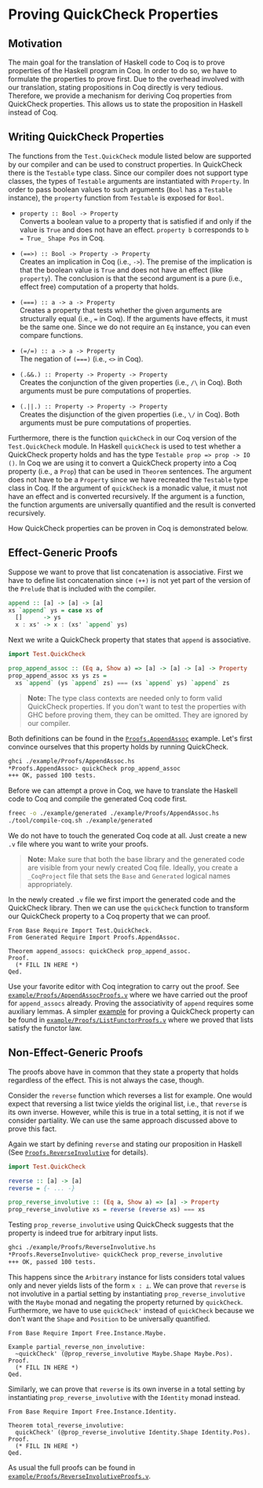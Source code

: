 # Proving QuickCheck Properties

## Motivation

The main goal for the translation of Haskell code to Coq is to prove properties of the Haskell program in Coq.
In order to do so, we have to formulate the properties to prove first.
Due to the overhead involved with our translation, stating propositions in Coq directly is very tedious.
Therefore, we provide a mechanism for deriving Coq properties from QuickCheck properties.
This allows us to state the proposition in Haskell instead of Coq.

## Writing QuickCheck Properties

The functions from the `Test.QuickCheck` module listed below are supported by our compiler and can be used to construct properties.
In QuickCheck there is the `Testable` type class.
Since our compiler does not support type classes, the types of `Testable` arguments are instantiated with `Property`.
In order to pass boolean values to such arguments (`Bool` has a `Testable` instance), the `property` function from `Testable` is exposed for `Bool`.

 - `property :: Bool -> Property`  
   Converts a boolean value to a property that is satisfied if and only if the value is `True` and does not have an effect.
   `property b` corresponds to `b = True_ Shape Pos` in Coq.

 - `(==>) :: Bool -> Property -> Property`  
   Creates an implication in Coq (i.e., `->`).
   The premise of the implication is that the boolean value is `True` and does not have an effect (like `property`).
   The conclusion is that the second argument is a pure (i.e., effect free) computation of a property that holds.

 - `(===) :: a -> a -> Property`  
   Creates a property that tests whether the given arguments are structurally equal (i.e., `=` in Coq).
   If the arguments have effects, it must be the same one.
   Since we do not require an `Eq` instance, you can even compare functions.

 - `(=/=) :: a -> a -> Property`  
   The negation of `(===)` (i.e., `<>` in Coq).

 - `(.&&.) :: Property -> Property -> Property`  
   Creates the conjunction of the given properties (i.e., `/\` in Coq).
   Both arguments must be pure computations of properties.

 - `(.||.) :: Property -> Property -> Property`  
   Creates the disjunction of the given properties (i.e., `\/` in Coq).
   Both arguments must be pure computations of properties.

Furthermore, there is the function `quickCheck` in our Coq version of the `Test.QuickCheck` module.
In Haskell `quickCheck` is used to test whether a QuickCheck property holds and has the type
`Testable prop => prop -> IO ()`.
In Coq we are using it to convert a QuickCheck property into a Coq property (i.e., a `Prop`) that can be used in `Theorem` sentences.
The argument does not have to be a `Property` since we have recreated the `Testable` type class in Coq.
If the argument of `quickCheck` is a monadic value, it must not have an effect and is converted recursively.
If the argument is a function, the function arguments are universally quantified and the result is converted recursively.

How QuickCheck properties can be proven in Coq is demonstrated below.

## Effect-Generic Proofs

Suppose we want to prove that list concatenation is associative.
First we have to define list concatenation since `(++)` is not yet part of the version of the `Prelude` that is included with the compiler.

```haskell
append :: [a] -> [a] -> [a]
xs `append` ys = case xs of
  []      -> ys
  x : xs' -> x : (xs' `append` ys)
```

Next we write a QuickCheck property that states that `append` is associative.

```haskell
import Test.QuickCheck

prop_append_assoc :: (Eq a, Show a) => [a] -> [a] -> [a] -> Property
prop_append_assoc xs ys zs =
  xs `append` (ys `append` zs) === (xs `append` ys) `append` zs
```

> **Note:** The type class contexts are needed only to form valid  QuickCheck properties.
> If you don't want to test the properties with GHC before proving them, they can be omitted.
> They are ignored by our compiler.

Both definitions can be found in the [`Proofs.AppendAssoc`][`example/Proofs/AppendAssoc.hs`] example.
Let's first convince ourselves that this property holds by running QuickCheck.

```bash
ghci ./example/Proofs/AppendAssoc.hs
*Proofs.AppendAssoc> quickCheck prop_append_assoc
+++ OK, passed 100 tests.
```

Before we can attempt a prove in Coq, we have to translate the Haskell code to Coq and compile the generated Coq code first.

```bash
freec -o ./example/generated ./example/Proofs/AppendAssoc.hs
./tool/compile-coq.sh ./example/generated
```

We do not have to touch the generated Coq code at all.
Just create a new `.v` file where you want to write your proofs.

> **Note:** Make sure that both the base library and the generated code are visible from your newly created Coq file.
> Ideally, you create a `_CoqProject` file that sets the `Base` and `Generated` logical names appropriately.

In the newly created `.v` file we first import the generated code and the QuickCheck library.
Then we can use the `quickCheck` function to transform our QuickCheck property to a Coq property that we can proof.

```coq
From Base Require Import Test.QuickCheck.
From Generated Require Import Proofs.AppendAssoc.

Theorem append_assocs: quickCheck prop_append_assoc.
Proof.
  (* FILL IN HERE *)
Qed.
```

Use your favorite editor with Coq integration to carry out the proof.
See [`example/Proofs/AppendAssocProofs.v`][] where we have carried out the proof for `append_assocs` already.
Proving the associativity of `append` requires some auxiliary lemmas.
A simpler [example][`example/Proofs/ListFunctor.hs`] for proving a QuickCheck property can be found in [`example/Proofs/ListFunctorProofs.v`][] where we proved that lists satisfy the functor law.

## Non-Effect-Generic Proofs

The proofs above have in common that they state a property that holds regardless of the effect.
This is not always the case, though.

Consider the `reverse` function which reverses a list for example.
One would expect that reversing a list twice yields the original list, i.e., that `reverse` is its own inverse.
However, while this is true in a total setting, it is not if we consider partiality.
We can use the same approach discussed above to prove this fact.

Again we start by defining `reverse` and stating our proposition in Haskell (See [`Proofs.ReverseInvolutive`][`example/Proofs/ReverseInvolutive.hs`] for details).

```haskell
import Test.QuickCheck

reverse :: [a] -> [a]
reverse = {- ... -}

prop_reverse_involutive :: (Eq a, Show a) => [a] -> Property
prop_reverse_involutive xs = reverse (reverse xs) === xs
```

Testing `prop_reverse_involutive` using QuickCheck suggests that the property is indeed true for arbitrary input lists.

```bash
ghci ./example/Proofs/ReverseInvolutive.hs
*Proofs.ReverseInvolutive> quickCheck prop_reverse_involutive
+++ OK, passed 100 tests.
```

This happens since the `Arbitrary` instance for lists considers total values only and never yields lists of the form
`x : ⊥`.
We can prove that `reverse` is not involutive in a partial setting by instantiating `prop_reverse_involutive` with the `Maybe` monad and negating the property returned by `quickCheck`.
Furthermore, we have to use `quickCheck'` instead of `quickCheck` because we don't want the `Shape` and `Position` to be universally quantified.

```coq
From Base Require Import Free.Instance.Maybe.

Example partial_reverse_non_involutive:
  ~quickCheck' (@prop_reverse_involutive Maybe.Shape Maybe.Pos).
Proof.
  (* FILL IN HERE *)
Qed.
```

Similarly, we can prove that `reverse` is its own inverse in a total setting by instantiating `prop_reverse_involutive` with the `Identity` monad instead.

```coq
From Base Require Import Free.Instance.Identity.

Theorem total_reverse_involutive:
  quickCheck' (@prop_reverse_involutive Identity.Shape Identity.Pos).
Proof.
  (* FILL IN HERE *)
Qed.
```

As usual the full proofs can be found in [`example/Proofs/ReverseInvolutiveProofs.v`][].

[`example/Proofs/AppendAssoc.hs`]:
  ../example/Proofs/AppendAssoc.hs
  "Free Compiler Examples — Associativity of Append"
[`example/Proofs/AppendAssocProofs.v`]:
  ../example/Proofs/AppendAssocProofs.v
  "Free Compiler Examples — Associativity of Append — Proofs"

[`example/Proofs/ListFunctor.hs`]:
  ../example/Proofs/ListFunctor.hs
  "Free Compiler Examples — List Functor Laws"
[`example/Proofs/ListFunctorProofs.v`]:
  ../example/Proofs/ListFunctorProofs.v
  "Free Compiler Examples — List Functor Laws — Proofs"
[`example/Proofs/ReverseInvolutive.hs`]:
  ../example/Proofs/ReverseInvolutive.hs
  "Free Compiler Examples — Reverse is (non-)Involutive"
[`example/Proofs/ReverseInvolutiveProofs.v`]:
  ../example/Proofs/ReverseInvolutiveProofs.v
  "Free Compiler Examples — Reverse is (non-)Involutive — Proofs"

